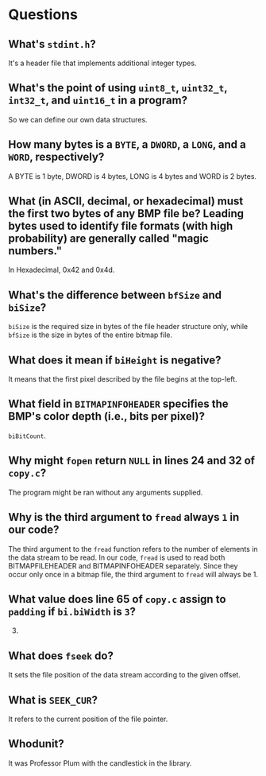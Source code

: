 # Questions

## What's `stdint.h`?

It's a header file that implements additional integer types.

## What's the point of using `uint8_t`, `uint32_t`, `int32_t`, and `uint16_t` in a program?

So we can define our own data structures.

## How many bytes is a `BYTE`, a `DWORD`, a `LONG`, and a `WORD`, respectively?

A BYTE is 1 byte, DWORD is 4 bytes, LONG is 4 bytes and WORD is 2 bytes.

## What (in ASCII, decimal, or hexadecimal) must the first two bytes of any BMP file be? Leading bytes used to identify file formats (with high probability) are generally called "magic numbers."

In Hexadecimal, 0x42 and 0x4d.

## What's the difference between `bfSize` and `biSize`?

`biSize` is the required size in bytes of the file header structure only, while `bfSize` is the size in bytes of the entire bitmap file.

## What does it mean if `biHeight` is negative?

It means that the first pixel described by the file begins at the top-left.

## What field in `BITMAPINFOHEADER` specifies the BMP's color depth (i.e., bits per pixel)?

`biBitCount`.

## Why might `fopen` return `NULL` in lines 24 and 32 of `copy.c`?

The program might be ran without any arguments supplied.

## Why is the third argument to `fread` always `1` in our code?

The third argument to the `fread` function refers to the number of elements in the data stream to be read. In our code, `fread` is used to read both BITMAPFILEHEADER and BITMAPINFOHEADER separately. Since they occur only once in a bitmap file, the third argument to `fread` will always be 1.

## What value does line 65 of `copy.c` assign to `padding` if `bi.biWidth` is `3`?

3.

## What does `fseek` do?

It sets the file position of the data stream according to the given offset.

## What is `SEEK_CUR`?

It refers to the current position of the file pointer.

## Whodunit?

It was Professor Plum with the candlestick in the library.
